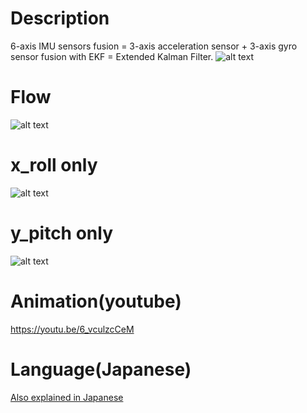 # Description
6-axis IMU sensors fusion = 3-axis acceleration sensor + 3-axis gyro sensor fusion with EKF = Extended Kalman Filter.
![alt text](https://github.com/soarbear/imu_ekf/blob/master/img/kalman_filter_principle.jpg)

# Flow
![alt text](https://github.com/soarbear/imu_ekf/blob/master/img/Extended_Kalman_Filter_Flowchart_2.jpg)

# x_roll only
![alt text](https://github.com/soarbear/imu_ekf/blob/master/img/imu_by_ekf_x_roll.gif)

# y_pitch only
![alt text](https://github.com/soarbear/imu_ekf/blob/master/img/imu_by_ekf_y_pitch.gif)

# Animation(youtube)
https://youtu.be/6_vculzcCeM

# Language(Japanese)
<a href="https://memo.soarcloud.com/6%e8%bb%b8imu%ef%bd%9e%e6%8b%a1%e5%bc%b5%e3%82%ab%e3%83%ab%e3%83%9e%e3%83%b3%e3%83%95%e3%82%a3%e3%83%ab%e3%82%bf/">Also explained in Japanese</a>
